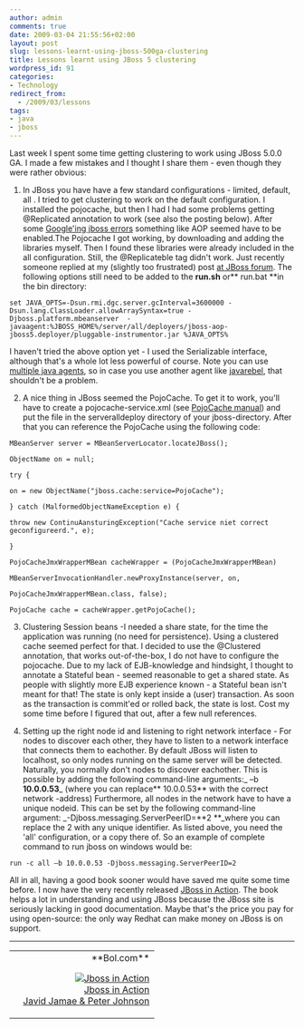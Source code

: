 ```yaml
---
author: admin
comments: true
date: 2009-03-04 21:55:56+02:00
layout: post
slug: lessons-learnt-using-jboss-500ga-clustering
title: Lessons learnt using JBoss 5 clustering
wordpress_id: 91
categories:
- Technology
redirect_from:
  - /2009/03/lessons
tags:
- java
- jboss
---
```


Last week I spent some time getting clustering to work using JBoss 5.0.0 GA. I made a few mistakes and I thought I share them - even though they were rather obvious:




  1. In JBoss you have have a few standard configurations -     limited, default, all . I tried to get clustering to work on the     default configuration. I installed the pojocache, but then I had I     had some problems getting @Replicated annotation to work (see also     the posting below). After some [Google'ing     jboss errors](http://www.jboss.org/index.html?module=bb&op=viewtopic&t=146826) something like AOP seemed have to be enabled.The     Pojocache I got working, by downloading and adding the libraries     myself. Then I found these libraries were already included in the     all configuration.
Still, the @Replicateble tag didn't work. Just recently someone replied at my (slightly too frustrated) post [at JBoss forum](http://www.jboss.org/index.html?module=bb&op=viewtopic&p=4223159#4223159).
The following options still need to be added to the **run.sh** or** run.bat **in the bin directory:


    set JAVA_OPTS=-Dsun.rmi.dgc.server.gcInterval=3600000 -Dsun.lang.ClassLoader.allowArraySyntax=true -Djboss.platform.mbeanserver  -javaagent:%JBOSS_HOME%/server/all/deployers/jboss-aop-jboss5.deployer/pluggable-instrumentor.jar %JAVA_OPTS%


I haven't tried the above option yet - I used the Serializable interface, although that's a whole lot less powerful of course.
Note you can use [multiple java agents](http://javahowto.blogspot.com/2006/07/javaagent-option.html), so in case you use another agent like [javarebel](http://www.zeroturnaround.com/javarebel/), that shouldn't be a problem.


  2. A nice thing in JBoss seemed the PojoCache. To get it to     work, you'll have to create a pojocache-service.xml (see [PojoCache     manual](http://www.jboss.org/file-access/default/members/jbosscache/freezone/docs/2.0.0.GA/PojoCache/en/html/configuration.html)) and put the file in the serveralldeploy directory of     your jboss-directory. After that you can reference the PojoCache     using the following code:


    MBeanServer server = MBeanServerLocator.locateJBoss();

    ObjectName on = null;

    try {

    on = new ObjectName("jboss.cache:service=PojoCache");

    } catch (MalformedObjectNameException e) {

    throw new ContinuAansturingException("Cache service niet correct geconfigureerd.", e);

    }

    PojoCacheJmxWrapperMBean cacheWrapper = (PojoCacheJmxWrapperMBean)

    MBeanServerInvocationHandler.newProxyInstance(server, on,

    PojoCacheJmxWrapperMBean.class, false);

    PojoCache cache = cacheWrapper.getPojoCache();




  3. Clustering     Session beans -I needed a share state, for the time the application     was running (no need for persistence). Using a clustered cache     seemed perfect for that. I decided to use the @Clustered annotation,     that works out-of-the-box, I do not have to configure the     pojocache. Due to my lack of EJB-knowledge and hindsight, I     thought to annotate a Stateful bean - seemed reasonable to get a     shared state. As people with slightly more EJB experience known -     a Stateful bean isn't meant for that! The state is only kept inside     a (user) transaction. As soon as the transaction is commit'ed or     rolled back, the state is lost.
Cost my some time before I     figured that out, after a few null references.


  4. Setting up the right node id and listening to right network interface - For nodes to discover each other, they have to listen to a network interface that connects them to eachother. By default JBoss will listen to localhost, so only nodes running on the same server will be detected. Naturally, you normally don't nodes to discover eachother. This is possible by adding the following command-line arguments:_ –b **10.0.0.53**_ (where you can replace** 10.0.0.53** with the correct network -address)
Furthermore, all nodes in the network have to have a unique nodeid. This can be set by the following command-line argument: _-Djboss.messaging.ServerPeerID=**2 **_where you can replace the 2 with any unique identifier.
As listed above, you need the 'all' configuration, or a copy there of. So an example of complete command to run jboss on windows would be:


    run -c all –b 10.0.0.53 -Djboss.messaging.ServerPeerID=2





All in all, having a good book sooner would have saved me quite some time before. I now have the very recently released [JBoss in Action](http://www.amazon.com/gp/product/1933988029?ie=UTF8&tag=geonic-20&linkCode=as2&camp=1789&creative=9325&creativeASIN=1933988029). The book helps a lot in understanding and using JBoss because the JBoss site is seriously lacking in good documentation. Maybe that's the price you pay for using open-source: the only way Redhat can make money on JBoss is on support.



* * *


<table width="100%" ><tr >
<td >


</td>

<td align="right" border="1" >**Bol.com**  

[![Jboss in Action](http://www.bol.com/imgbase0/thumb/BOOKCOVER/FC/1/9/3/3/9/1933988029.gif)  
Jboss in Action  
Javid Jamae & Peter Johnson  
](http://clk.tradedoubler.com/click?a=1601917&p=67859&g=17297702&epi=1001004005604637)

</td></tr></table>
